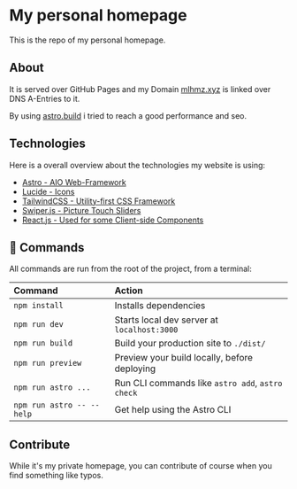 # My personal homepage

This is the repo of my personal homepage.

## About

It is served over GitHub Pages and my Domain [mlhmz.xyz](https://mlhmz.xyz) is linked over DNS A-Entries to it.

By using [astro.build](https://astro.build) i tried to reach a good performance and seo.

## Technologies

Here is a overall overview about the technologies my website is using:

* [Astro - AIO Web-Framework](https://astro.build)
* [Lucide - Icons](https://lucide.dev)
* [TailwindCSS - Utility-first CSS Framework](https://tailwindcss.com/)
* [Swiper.js - Picture Touch Sliders](https://swiperjs.com/)
* [React.js - Used for some Client-side Components](https://react.dev)

## 🧞 Commands

All commands are run from the root of the project, from a terminal:

| Command                   | Action                                           |
| :------------------------ | :----------------------------------------------- |
| `npm install`             | Installs dependencies                            |
| `npm run dev`             | Starts local dev server at `localhost:3000`      |
| `npm run build`           | Build your production site to `./dist/`          |
| `npm run preview`         | Preview your build locally, before deploying     |
| `npm run astro ...`       | Run CLI commands like `astro add`, `astro check` |
| `npm run astro -- --help` | Get help using the Astro CLI                     |

## Contribute

While it's my private homepage, you can contribute of course when you find something like typos. 
